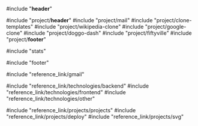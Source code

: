 #include "__header__"

#include "project/__header__"
#include "project/mail"
#include "project/clone-templates"
#include "project/wikipedia-clone"
#include "project/google-clone"
#include "project/doggo-dash"
#include "project/fiftyville"
#include "project/__footer__"

#include "stats"

#include "footer"

#include "reference_link/gmail"

#include "reference_link/technologies/backend"
#include "reference_link/technologies/frontend"
#include "reference_link/technologies/other"

#include "reference_link/projects/projects"
#include "reference_link/projects/deploy"
#include "reference_link/projects/svg"

